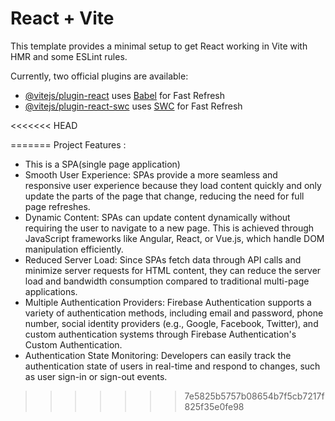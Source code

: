 # React + Vite

This template provides a minimal setup to get React working in Vite with HMR and some ESLint rules.

Currently, two official plugins are available:

- [@vitejs/plugin-react](https://github.com/vitejs/vite-plugin-react/blob/main/packages/plugin-react/README.md) uses [Babel](https://babeljs.io/) for Fast Refresh
- [@vitejs/plugin-react-swc](https://github.com/vitejs/vite-plugin-react-swc) uses [SWC](https://swc.rs/) for Fast Refresh


<<<<<<< HEAD


=======
Project Features :
* This is a SPA(single page application) 
* Smooth User Experience: SPAs provide a more seamless and responsive user experience because they load content quickly and only update the parts of the page that change, reducing the need for full page refreshes.
* Dynamic Content: SPAs can update content dynamically without requiring the user to navigate to a new page. This is achieved through JavaScript frameworks like Angular, React, or Vue.js, which handle DOM manipulation efficiently.
* Reduced Server Load: Since SPAs fetch data through API calls and minimize server requests for HTML content, they can reduce the server load and bandwidth consumption compared to traditional multi-page applications.
* Multiple Authentication Providers: Firebase Authentication supports a variety of authentication methods, including email and password, phone number, social identity providers (e.g., Google, Facebook, Twitter), and custom authentication systems through Firebase Authentication's Custom Authentication.
* Authentication State Monitoring: Developers can easily track the authentication state of users in real-time and respond to changes, such as user sign-in or sign-out events.
>>>>>>> 7e5825b5757b08654b7f5cb7217f825f35e0fe98
